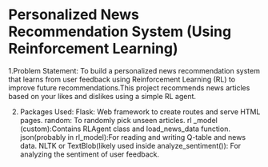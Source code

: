 # Personalized News Recommendation System (Using Reinforcement Learning)
1.Problem Statement:
To build a personalized news recommendation system that learns from user feedback using Reinforcement Learning (RL) to improve future recommendations.This project recommends news articles based on your likes and dislikes using a simple RL agent.

2. Packages Used:
 Flask: Web framework to create routes and serve HTML pages.
 random: To randomly pick unseen articles.
 rl _model (custom):Contains RLAgent class and load_news_data function.
 json(probably in rl_model):For reading and writing Q-table and news data.
 NLTK or TextBlob(likely used inside analyze_sentiment()): For analyzing the sentiment of user 
 feedback. 


